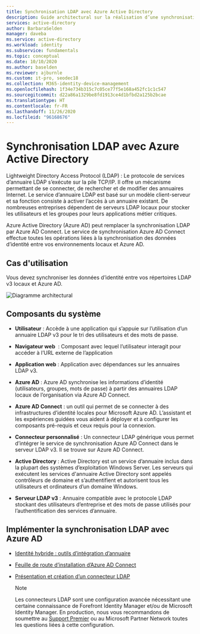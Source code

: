 ```yaml
---
title: Synchronisation LDAP avec Azure Active Directory
description: Guide architectural sur la réalisation d’une synchronisation LDAP avec Azure Active Directory.
services: active-directory
author: BarbaraSelden
manager: daveba
ms.service: active-directory
ms.workload: identity
ms.subservice: fundamentals
ms.topic: conceptual
ms.date: 10/10/2020
ms.author: baselden
ms.reviewer: ajburnle
ms.custom: it-pro, seodec18
ms.collection: M365-identity-device-management
ms.openlocfilehash: 1f34e734b315c7c05ce77f5e168a452fc1c1c547
ms.sourcegitcommit: d22a86a1329be8fd1913ce4d1bfbd2a125b2bcae
ms.translationtype: HT
ms.contentlocale: fr-FR
ms.lasthandoff: 11/26/2020
ms.locfileid: "96168676"
---
```

# <a name="ldap-synchronization-with-azure-active-directory"></a>Synchronisation LDAP avec Azure Active Directory

Lightweight Directory Access Protocol (LDAP) : Le protocole de services d’annuaire LDAP s’exécute sur la pile TCP/IP. Il offre un mécanisme permettant de se connecter, de rechercher et de modifier des annuaires Internet. Le service d’annuaire LDAP est basé sur un modèle client-serveur et sa fonction consiste à activer l’accès à un annuaire existant. De nombreuses entreprises dépendent de serveurs LDAP locaux pour stocker les utilisateurs et les groupes pour leurs applications métier critiques. 

Azure Active Directory (Azure AD) peut remplacer la synchronisation LDAP par Azure AD Connect. Le service de synchronisation Azure AD Connect effectue toutes les opérations liées à la synchronisation des données d’identité entre vos environnements locaux et Azure AD. 

## <a name="use-when"></a>Cas d'utilisation

Vous devez synchroniser les données d’identité entre vos répertoires LDAP v3 locaux et Azure AD. 

![Diagramme architectural](./media/authentication-patterns/ldap-sync.png)

## <a name="components-of-system"></a>Composants du système

* **Utilisateur** : Accède à une application qui s’appuie sur l’utilisation d’un annuaire LDAP v3 pour le tri des utilisateurs et des mots de passe.

* **Navigateur web**  : Composant avec lequel l’utilisateur interagit pour accéder à l’URL externe de l’application

* **Application web** : Application avec dépendances sur les annuaires LDAP v3.

* **Azure AD** : Azure AD synchronise les informations d’identité (utilisateurs, groupes, mots de passe) à partir des annuaires LDAP locaux de l’organisation via Azure AD Connect. 

* **Azure AD Connect** : un outil qui permet de se connecter à des infrastructures d’identité locales pour Microsoft Azure AD. L’assistant et les expériences guidées vous aident à déployer et à configurer les composants pré-requis et ceux requis pour la connexion. 

* **Connecteur personnalisé** : Un connecteur LDAP générique vous permet d’intégrer le service de synchronisation Azure AD Connect dans le serveur LDAP v3. Il se trouve sur Azure AD Connect.

* **Active Directory** : Active Directory est un service d’annuaire inclus dans la plupart des systèmes d’exploitation Windows Server. Les serveurs qui exécutent les services d'annuaire Active Directory sont appelés contrôleurs de domaine et s’authentifient et autorisent tous les utilisateurs et ordinateurs d’un domaine Windows.

* **Serveur LDAP v3** : Annuaire compatible avec le protocole LDAP stockant des utilisateurs d’entreprise et des mots de passe utilisés pour l’authentification des services d’annuaire.

## <a name="implement-ldap-synchronization-with-azure-ad"></a>Implémenter la synchronisation LDAP avec Azure AD

* [Identité hybride : outils d’intégration d’annuaire](../hybrid/plan-hybrid-identity-design-considerations-tools-comparison.md) 

* [Feuille de route d’installation d’Azure AD Connect](../hybrid/how-to-connect-install-roadmap.md) 

* [Présentation et création d’un connecteur LDAP](/microsoft-identity-manager/reference/microsoft-identity-manager-2016-connector-genericldap) 

   > [!NOTE]
   > Les connecteurs LDAP sont une configuration avancée nécessitant une certaine connaissance de Forefront Identity Manager et/ou de Microsoft Identity Manager. En production, nous vous recommandons de soumettre au [Support Premier](https://support.microsoft.com/premier) ou au Microsoft Partner Network toutes les questions liées à cette configuration.


